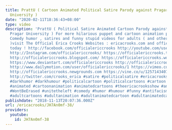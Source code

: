```yaml
---
title: PrattU ( Cartoon Animated Political Satire Parody against PragarU / Pragar
  University )
date: "2020-02-11T18:36:43+08:00"
type: video
description: 'PrattU ( Political Satire Animated Cartoon Parody against PragarU /
  Pragar University ) For more hilarious puppet and cartoon animation parodies , Dark
  Comedy humor , satires and funny stupid videos for adults ( and other cool stuff
  )visit The Official Erica Crooks Websites : ericacrooks.com and officialericcrooks.com
  today ! http://facebook.com/officialericcrooks http://youtube.com/user/officialericcrooks
  http://Instagram.com/officialericcrooks/ https://officialericcrooks.tumblr.com/
  http://officialericcrooks.blogspot.com/ https://officialericcrooks.wordpress.com
  https://www.deviantart.com/officialericcrooks http://officialericcrooks.newgrounds.com/follow
  http://www.dailymotion.com/user/officialericcrooks/1 https://vimeo.com/officialericcrooks
  http://officialericcrooks.newgrounds.com https://vine.co/u/1257143407999610880 https://www.pinterest.com/officialec1/
  http://twitter.com/crooks_erica #satire #politicalsatire #ericacrooks #darkcomedy
  #darkhumor #darkhumour #politicalcartoon #politicalcartoons #cartoon #cartoons #animation
  #animated #cartoonanimation #animatedcartoons #theericacrooksshow #antifascist #antifa
  #WontBeErased #unitetheleft #comedy #humor #humour #funny #antifacism #adultcartoon
  #adultcartoons #adultanimation #adultanimatedcartoon #adultanimatedcartoons #officialericcrooks'
publishdate: "2018-11-13T20:07:36.000Z"
url: /ericacrooks/JH7An0mf-38/
providers:
  youtube:
    id: JH7An0mf-38
---
```

